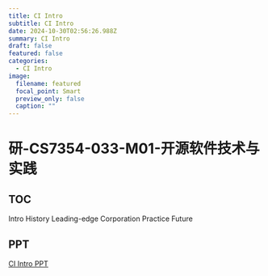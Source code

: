 ```yaml
---
title: CI Intro
subtitle: CI Intro
date: 2024-10-30T02:56:26.988Z
summary: CI Intro
draft: false
featured: false
categories:
  - CI Intro
image:
  filename: featured
  focal_point: Smart
  preview_only: false
  caption: ""
---
```


# 研-CS7354-033-M01-开源软件技术与实践

## TOC

Intro
History
Leading-edge Corporation
Practice
Future

## PPT

[CI Intro PPT](/uploads/CI.pptx)

